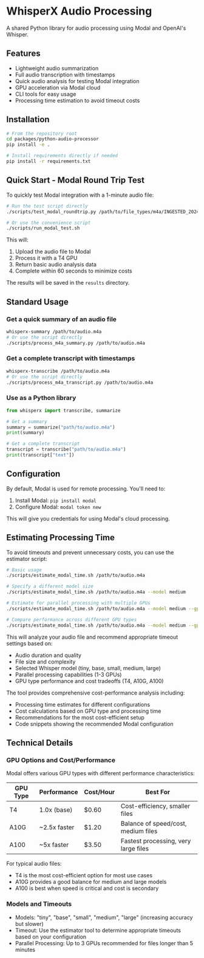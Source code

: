 # WhisperX Audio Processing

A shared Python library for audio processing using Modal and OpenAI's Whisper.

## Features

- Lightweight audio summarization
- Full audio transcription with timestamps
- Quick audio analysis for testing Modal integration
- GPU acceleration via Modal cloud
- CLI tools for easy usage
- Processing time estimation to avoid timeout costs

## Installation

```bash
# From the repository root
cd packages/python-audio-processor
pip install -e .

# Install requirements directly if needed
pip install -r requirements.txt
```

## Quick Start - Modal Round Trip Test

To quickly test Modal integration with a 1-minute audio file:

```bash
# Run the test script directly
./scripts/test_modal_roundtrip.py /path/to/file_types/m4a/INGESTED_2024_04_17_Navaux_1m.m4a

# Or use the convenience script
./scripts/run_modal_test.sh
```

This will:
1. Upload the audio file to Modal
2. Process it with a T4 GPU
3. Return basic audio analysis data
4. Complete within 60 seconds to minimize costs

The results will be saved in the `results` directory.

## Standard Usage

### Get a quick summary of an audio file

```bash
whisperx-summary /path/to/audio.m4a
# Or use the script directly
./scripts/process_m4a_summary.py /path/to/audio.m4a
```

### Get a complete transcript with timestamps

```bash
whisperx-transcribe /path/to/audio.m4a
# Or use the script directly
./scripts/process_m4a_transcript.py /path/to/audio.m4a
```

### Use as a Python library

```python
from whisperx import transcribe, summarize

# Get a summary
summary = summarize("path/to/audio.m4a")
print(summary)

# Get a complete transcript
transcript = transcribe("path/to/audio.m4a")
print(transcript["text"])
```

## Configuration

By default, Modal is used for remote processing. You'll need to:

1. Install Modal: `pip install modal`
2. Configure Modal: `modal token new`

This will give you credentials for using Modal's cloud processing.

## Estimating Processing Time

To avoid timeouts and prevent unnecessary costs, you can use the estimator script:

```bash
# Basic usage
./scripts/estimate_modal_time.sh /path/to/audio.m4a

# Specify a different model size
./scripts/estimate_modal_time.sh /path/to/audio.m4a --model medium

# Estimate for parallel processing with multiple GPUs
./scripts/estimate_modal_time.sh /path/to/audio.m4a --model medium --gpus 3

# Compare performance across different GPU types
./scripts/estimate_modal_time.sh /path/to/audio.m4a --model medium --gpus 3 --gpu-type A10G
```

This will analyze your audio file and recommend appropriate timeout settings based on:

- Audio duration and quality
- File size and complexity
- Selected Whisper model (tiny, base, small, medium, large)
- Parallel processing capabilities (1-3 GPUs)
- GPU type performance and cost tradeoffs (T4, A10G, A100)

The tool provides comprehensive cost-performance analysis including:
- Processing time estimates for different configurations
- Cost calculations based on GPU type and processing time
- Recommendations for the most cost-efficient setup
- Code snippets showing the recommended Modal configuration

## Technical Details

### GPU Options and Cost/Performance

Modal offers various GPU types with different performance characteristics:

| GPU Type | Performance | Cost/Hour | Best For |
|----------|-------------|-----------|----------|
| T4       | 1.0x (base) | $0.60     | Cost-efficiency, smaller files |
| A10G     | ~2.5x faster| $1.20     | Balance of speed/cost, medium files |
| A100     | ~5x faster  | $3.50     | Fastest processing, very large files |

For typical audio files:
- T4 is the most cost-efficient option for most use cases
- A10G provides a good balance for medium and large models
- A100 is best when speed is critical and cost is secondary

### Models and Timeouts

- Models: "tiny", "base", "small", "medium", "large" (increasing accuracy but slower)
- Timeout: Use the estimator tool to determine appropriate timeouts based on your configuration
- Parallel Processing: Up to 3 GPUs recommended for files longer than 5 minutes